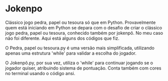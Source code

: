 # Jokenpo
Clássico jogo pedra, papel ou tesoura só que em Python.
Provavelmente quem está iniciando em Python se depara com o desafio de criar o clássico jogo pedra, papel ou tesoura, conhecido também por jokenpô. No meu caso não foi diferente.
Aqui está alguns dos códigos que fiz.

O Pedra, papel ou tesoura.py é uma versão mais simplificada, utilizando apenas uma estrutura 'while' para validar a escolha do jogador.

O Jokenpô.py, por sua vez, utiliza o 'while' para continuar jogando se o jogador quiser, atribuindo sistema de pontuação. Conta também com cores no terminal usando o código ansi.
